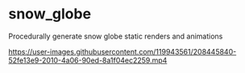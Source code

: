 # snow_globe
Procedurally generate snow globe static renders and animations



https://user-images.githubusercontent.com/119943561/208445840-52fe13e9-2010-4a06-90ed-8a1f04ec2259.mp4

